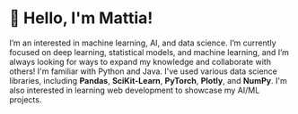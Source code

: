 # 👋 Hello, I'm Mattia!

I’m an interested in machine learning, AI, and data science. I’m currently focused on deep learning, statistical models, and machine learning, and I’m always looking for ways to expand my knowledge and collaborate with others! I'm familiar with Python and Java. I've used various data science libraries, including **Pandas**, **SciKit-Learn**, **PyTorch**, **Plotly**, and **NumPy**. I'm also interested in learning web development to showcase my AI/ML projects.
